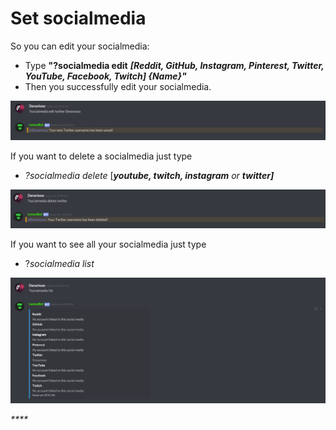 # Set socialmedia

So you can edit your socialmedia:

* Type **"?socialmedia edit** _**\[Reddit, GitHub, Instagram, Pinterest, Twitter, YouTube, Facebook, Twitch\] {Name}"**_
* Then you successfully  edit your socialmedia.

![](../.gitbook/assets/lenox.png)

If you want to delete a socialmedia just type

* _?socialmedia delete_ \[_**youtube, twitch, instagram** or **twitter\]**_

![](../.gitbook/assets/lenox2.png)

If you want to see all your socialmedia just type

* ?_socialmedia list_

![](../.gitbook/assets/lenox3.png)

  
_****_





